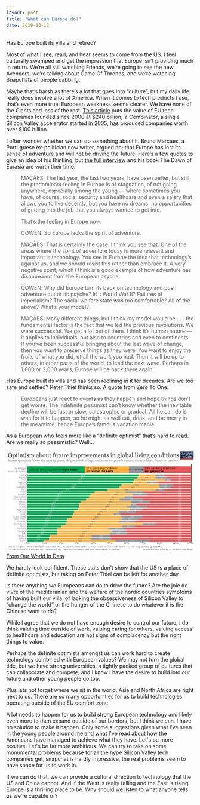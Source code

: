 ```yaml
---
layout: post
title: "What can Europe do?"
date: 2019-10-13
---
```


Has Europe built its villa and retired?

Most of what I see, read, and hear seems to come from the US. I feel culturally swamped and get the impression that Europe isn’t providing much in return. We’re all still watching Friends, we’re going to see the new Avengers, we’re talking about Game Of Thrones, and we’re watching Snapchats of people dabbing. 

Maybe that’s harsh as there’s a lot that goes into “culture”, but my daily life really does involve a lot of America. When it comes to tech products I use, that’s even more true. European weakness seems clearer. We have none of the Giants and less of the rest. [This article](https://qz.com/1320983/why-arent-europes-technology-companies-as-big-as-in-the-us-and-china/) puts the value of EU tech companies founded since 2000 at $240 billion, Y Combinator, a single Silicon Valley accelerator started in 2005, has produced companies worth over $100 billion. 

I often wonder whether we can do something about it. Bruno Marcaes, a Portuguese ex-politician now writer, argued no; that Europe has lost its sense of adventure and will not be driving the future. Here’s a few quotes to give an idea of his thinking, but [the full interview](https://medium.com/conversations-with-tyler/bruno-ma%C3%A7%C3%A3es-tyler-cowen-eurasia-adventure-liberalism-81e4d51340d0) and his book The Dawn of Eurasia are worth their time:

> MAÇÃES: The last year, the last two years, have been better, but still the predominant feeling in Europe is of stagnation, of not going anywhere, especially among the young — where sometimes you have, of course, social security and healthcare and even a salary that allows you to live decently, but you have no dreams, no opportunities of getting into the job that you always wanted to get into.
>
> That’s the feeling in Europe now.
>
> COWEN: So Europe lacks the spirit of adventure.
>
> MAÇÃES: That is certainly the case. I think you see that. One of the areas where the spirit of adventure today is more relevant and important is technology. You see in Europe the idea that technology’s against us, and we should resist this rather than embrace it. A very negative spirit, which I think is a good example of how adventure has disappeared from the European psyche.
>
> COWEN: Why did Europe turn its back on technology and push adventure out of its psyche? Is it World War II? Failures of imperialism? The social welfare state was too comfortable? All of the above? What’s your model?
>
> MAÇÃES: Many different things, but I think my model would be . . . the fundamental factor is the fact that we led the previous revolutions. We were successful. We got a lot out of them. I think it’s human nature — it applies to individuals, but also to countries and even to continents.
> If you’ve been successful bringing about the last wave of change, then you want to preserve things as they were. You want to enjoy the fruits of what you did, of all the work you had. Then it will be up to others, in other parts of the world, to lead the next wave. Perhaps in 1,000 or 2,000 years, Europe will be back there again.

Has Europe built its villa and has been reclining in it for decades. Are we too safe and settled? Peter Thiel thinks so. A quote from Zero To One:

> Europeans just react to events as they happen and hope things don’t get worse. The indefinite pessimist can’t know whether the inevitable decline will be fast or slow, catastrophic or gradual. All he can do is wait for it to happen, so he might as well eat, drink, and be merry in the meantime: hence Europe’s famous vacation mania.

As a European who feels more like a “definite optimist” that’s hard to read. Are we really so pessimistic? Well…

![who-is-optimistic](/assets/optimistic-about-the-future-of-the-world.png)
[From Our World In Data](https://ourworldindata.org/wrong-about-the-world)
 
We hardly look confident. These stats don’t show that the US is a place of definite optimists, but taking on Peter Thiel can be left for another day. 
 
Is there anything we Europeans can do to drive the future? Are the joie de vivre of the mediteranian and the welfare of the nordic countries symptoms of having built our villa, of lacking the obsessiveness of Silicon Valley to “change the world” or the hunger of the Chinese to do whatever it is the Chinese want to do? 

While I agree that we do not have enough desire to control our future, I do think valuing time outside of work, valuing caring for others, valuing access to healthcare and education are not signs of complacency but the right things to value. 

Perhaps the definite optimists amongst us can work hard to create technology combined with European values? We may not turn the global tide, but we have strong universities, a tightly packed group of cultures that can collaborate and compete, and I know I have the desire to build into our future and other young people do too.

Plus lets not forget where we sit in the world. Asia and North Africa are right next to us. There are so many opportunities for us to build technologies operating outside of the EU comfort zone.

A lot needs to happen for us to build strong European technology and likely even more to then expand outside of our borders, but I think we can. I have no solution to make it happen. Only some suggestions given what I've seen in the young people around me and what I've read about how the Americans have managed to achieve what they have. Let's be more positive. Let's be far more ambitious. We can try to take on some monumental problems because for all the hype Silicon Valley tech companies get, snapchat is hardly impressive, the real problems seem to have space for us to work in.
  
If we can do that, we can provide a cultural direction to technology that the US and China cannot. And if the West is really falling and the East is rising, Europe is a thrilling place to be. Why should we listen to what anyone tells us we're capable of?